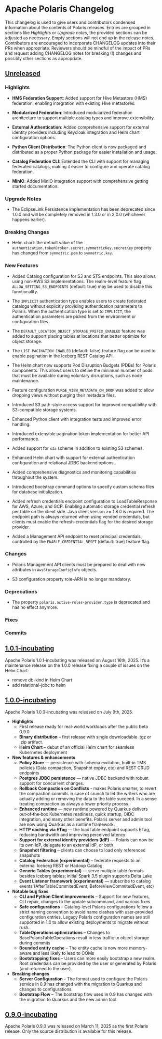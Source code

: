 <!--
  Licensed to the Apache Software Foundation (ASF) under one
  or more contributor license agreements.  See the NOTICE file
  distributed with this work for additional information
  regarding copyright ownership.  The ASF licenses this file
  to you under the Apache License, Version 2.0 (the
  "License"); you may not use this file except in compliance
  with the License.  You may obtain a copy of the License at

   http://www.apache.org/licenses/LICENSE-2.0

  Unless required by applicable law or agreed to in writing,
  software distributed under the License is distributed on an
  "AS IS" BASIS, WITHOUT WARRANTIES OR CONDITIONS OF ANY
  KIND, either express or implied.  See the License for the
  specific language governing permissions and limitations
  under the License.
-->

# Apache Polaris Changelog

This changelog is used to give users and contributors condensed information about the contents of Polaris releases. 
Entries are grouped in sections like _Highlights_ or _Upgrade notes_, the provided sections can be adjusted
as necessary. Empty sections will not end up in the release notes. Contributors are encouraged to incorporate
CHANGELOG updates into their PRs when appropriate. Reviewers should be mindful of the impact of PRs and
request adding CHANGELOG notes for breaking (!) changes and possibly other sections as appropriate.   

## [Unreleased]

### Highlights

- **HMS Federation Support**: Added support for Hive Metastore (HMS) federation, enabling integration with existing Hive metastores.

- **Modularized Federation**: Introduced modularized federation architecture to support multiple catalog types and improve extensibility.

- **External Authentication**: Added comprehensive support for external identity providers including Keycloak integration and Helm chart configuration options.

- **Python Client Distribution**: The Python client is now packaged and distributed as a proper Python package for easier installation and usage.

- **Catalog Federation CLI**: Extended the CLI with support for managing federated catalogs, making it easier to configure and operate catalog federation.

- **MinIO**: Added MinIO integration support with comprehensive getting started documentation.

### Upgrade Notes

- The EclipseLink Persistence implementation has been deprecated since 1.0.0 and will be completely removed
  in 1.3.0 or in 2.0.0 (whichever happens earlier).

### Breaking Changes

- Helm chart: the default value of the `authentication.tokenBroker.secret.symmetricKey.secretKey` property has changed
  from `symmetric.pem` to `symmetric.key`.

### New Features

- Added Catalog configuration for S3 and STS endpoints. This also allows using non-AWS S3 implementations.
  The realm-level feature flag `ALLOW_SETTING_S3_ENDPOINTS` (default: true) may be used to disable this
  functionality.

- The `IMPLICIT` authentication type enables users to create federated catalogs without explicitly
providing authentication parameters to Polaris. When the authentication type is set to `IMPLICIT`,
the authentication parameters are picked from the environment or configuration files.

- The `DEFAULT_LOCATION_OBJECT_STORAGE_PREFIX_ENABLED` feature was added to support placing tables
at locations that better optimize for object storage.

- The `LIST_PAGINATION_ENABLED` (default: false) feature flag can be used to enable pagination
  in the Iceberg REST Catalog API.

- The Helm chart now supports Pod Disruption Budgets (PDBs) for Polaris components. This allows users to define
  the minimum number of pods that must be available during voluntary disruptions, such as node maintenance.

- Feature configuration `PURGE_VIEW_METADATA_ON_DROP` was added to allow dropping views without purging their metadata files.

- Introduced S3 path-style access support for improved compatibility with S3-compatible storage systems.

- Enhanced Python client with integration tests and improved error handling.

- Introduced extensible pagination token implementation for better API performance.

- Added support for `s3a` scheme in addition to existing S3 schemes.

- Enhanced Helm chart with support for external authentication configuration and relational JDBC backend options.

- Added comprehensive diagnostics and monitoring capabilities throughout the system.

- Introduced bootstrap command options to specify custom schema files for database initialization.

- Added refresh credentials endpoint configuration to LoadTableResponse for AWS, Azure, and GCP. Enabling
automatic storage credential refresh per table on the client side. Java client version >= 1.8.0 is required.
The endpoint path is always returned when using vended credentials, but clients must enable the 
refresh-credentials flag for the desired storage provider.

- Added a Management API endpoint to reset principal credentials, controlled by the `ENABLE_CREDENTIAL_RESET` (default: true) feature flag.

### Changes

- Polaris Management API clients must be prepared to deal with new attributes in `AwsStorageConfigInfo` objects.

- S3 configuration property role-ARN is no longer mandatory.

### Deprecations

* The property `polaris.active-roles-provider.type` is deprecated and has no effect anymore.

### Fixes

### Commits

## [1.0.1-incubating]
Apache Polaris 1.0.1-incubating was released on August 16th, 2025. It’s a maintenance release on the 1.0.0 release fixing a couple of issues on the Helm Chart:
- remove db-kind in Helm Chart
- add relational-jdbc to helm


## [1.0.0-incubating]
Apache Polaris 1.0.0-incubating was released on July 9th, 2025.

- **Highlights**
  - First release ready for real-world workloads after the public beta 0.9.0 
  - **Binary distribution** – first release with single downloadable .tgz or .zip artifact. 
  - **Helm Chart** – debut of an official Helm chart for seamless Kubernetes deployment 
- **New features & enhancements**
  - **Policy Store** — persistence with schema evolution, built‑in TMS policies (Data compaction, Snapshot expiry, etc) and REST CRUD endpoints 
  - **Postgres JDBC persistence** — native JDBC backend with robust support for concurrent changes. 
  - **Rollback Compaction on Conflicts** - makes Polaris smarter, to revert the compaction commits in case of crunch to let the writers who are actually adding or removing the data to the table succeed. In a sense treating compaction as always a lower priority process. 
  - **Enhanced runtime** — new runtime powered by Quarkus delivers out‑of‑the‑box Kubernetes readiness, quick startup, OIDC integration, and many other benefits. Polaris server and admin tool are now using Quarkus as a runtime framework. 
  - **HTTP caching via ETag** — the loadTable endpoint supports ETag, reducing bandwidth and improving perceived latency 
  - **Support for external identity providers (IdP)** — Polaris can now be its own IdP, delegate to an external IdP, or both 
  - **Snapshot filtering** – clients can choose to load only referenced snapshots 
  - **Catalog Federation (experimental)** – federate requests to an external Iceberg REST or Hadoop Catalog 
  - **Generic Tables (experimental)** — serve multiple table formats besides Iceberg tables; initial Spark 3.5 plugin supports Delta Lake 
  - **Event Listener framework (experimental)** — subscribe to catalog events (AfterTableCommitedEvent, BeforeViewCommitedEvent, etc)
- **Notable bug fixes**
  - **CLI and Python Client improvements** – Support for new features, CLI repair, changes to the update subcommand, and various fixes 
  - **Safe configurations** – Catalog-level Polaris configurations follow a strict naming convention to avoid name clashes with user-provided configuration entries. Legacy Polaris configuration names are still supported in 1.0 to allow existing deployments to migrate without rush. 
  - **TableOperations optimizations** – Changes to BasePolarisTableOperations result in less traffic to object storage during commits 
  - **Bounded entity cache** – The entity cache is now more memory-aware and less likely to lead to OOMs 
  - **Bootstrapping fixes** – Users can more easily bootstrap a new realm. Root credentials can be provided by the user or generated by Polaris (and returned to the user). 
- **Breaking changes**
  - **Server Configuration** – The format used to configure the Polaris service in 0.9 has changed with the migration to Quarkus and changes to configurations 
  - **Bootstrap Flow** – The bootstrap flow used in 0.9 has changed with the migration to Quarkus and the new admin tool


## [0.9.0-incubating]
Apache Polaris 0.9.0 was released on March 11, 2025 as the first Polaris release. Only the source distribution is available for this release.

[Unreleased]: https://github.com/apache/polaris/commits
[1.0.1-incubating]: https://github.com/apache/polaris/releases/tag/apache-polaris-1.0.1-incubating
[1.0.0-incubating]: https://github.com/apache/polaris/releases/tag/apache-polaris-1.0.0-incubating-rc2
[0.9.0-incubating]: https://github.com/apache/polaris/releases/tag/apache-polaris-0.9.0-incubating